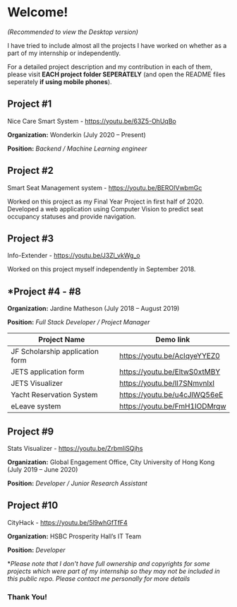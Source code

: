 # Welcome!
*(Recommended to view the Desktop version)*

I have tried to include almost all the projects I have worked on whether as a part of my internship or independently.

For a detailed project description and my contribution in each of them, please visit **EACH project folder SEPERATELY** (and open the README files seperately **if using mobile phones**).

## Project #1

Nice Care Smart System - https://youtu.be/63Z5-OhUqBo

**Organization:** Wonderkin (July 2020 – Present)

**Position:** *Backend / Machine Learning engineer*

## Project #2

Smart Seat Management system - https://youtu.be/BEROIVwbmGc

Worked on this project as my Final Year Project in first half of 2020. Developed a web application using Computer Vision to predict seat occupancy statuses and provide navigation.

## Project #3

Info-Extender - https://youtu.be/J3Zl_vkWg_o

Worked on this project myself independently in September 2018.

## *Project #4 - #8

**Organization:** Jardine Matheson (July 2018 – August 2019)

**Position:** *Full Stack Developer / Project Manager*

Project Name | Demo link
----------- | -------------
JF Scholarship application form | https://youtu.be/AcIqyeYYEZ0
JETS application form | https://youtu.be/EltwS0xtMBY
JETS Visualizer | https://youtu.be/Il7SNmvnlxI
Yacht Reservation System | https://youtu.be/u4cJlWQ56eE
eLeave system | https://youtu.be/FmH1IODMrqw

## Project #9

Stats Visualizer - https://youtu.be/ZrbmliSQjhs

**Organization:** Global Engagement Office, City University of Hong Kong (July 2019 – June 2020)

**Position:** *Developer / Junior Research Assistant*

## Project #10

CityHack - https://youtu.be/5l9whGfTfF4

**Organization:** HSBC Prosperity Hall’s IT Team

**Position:** *Developer*

**Please note that I don't have full ownership and copyrights for some projects which were part of my internship so they may not be included in this public repo. Please contact me personally for more details*

### Thank You!
